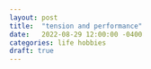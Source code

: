 ```yaml
---
layout: post
title:  "tension and performance"
date:   2022-08-29 12:00:00 -0400
categories: life hobbies
draft: true
---
```

